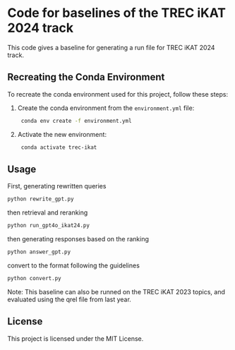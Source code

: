 # Code for baselines of the TREC iKAT 2024 track

This code gives a baseline for generating a run file for TREC iKAT 2024 track.

## Recreating the Conda Environment

To recreate the conda environment used for this project, follow these steps:

1. Create the conda environment from the `environment.yml` file:
   ```bash
    conda env create -f environment.yml
   ```
2. Activate the new environment:
   ```bash
    conda activate trec-ikat
   ```

## Usage

First, generating rewritten queries
```bash
python rewrite_gpt.py
```
then retrieval and reranking
```bash
python run_gpt4o_ikat24.py
```
then generating responses based on the ranking
```bash
python answer_gpt.py
```
convert to the format following the guidelines
```bash
python convert.py
```

Note: This baseline can also be runned on the TREC iKAT 2023 topics, and evaluated using the qrel file from last year.

## License
This project is licensed under the MIT License.


